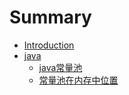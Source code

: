 # Summary

* [Introduction](README.md)
* [java](test.md)
  * [java常量池](test/java常量池.md)
  * [常量池在内存中位置](test/常量池在内存中位置.md)

